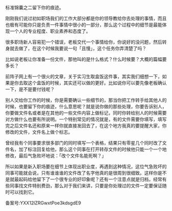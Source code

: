 标准锦囊之二留下你的痕迹。

刚刚我们说过初如职场我们的工作大部分都是你的领导教给你去处理的事情，而且也极有可能你只是负责一件事情中很小的一部分，那么这个过程中的细节是最能体现一个人的专业程度、职业素养和态度了。

很多职场新人容易犯一个错误，老板交代一个事情给你，你说好的没问题，然后转身就去做了，在这个时候我要说一句「且慢」，这个任务你弄清楚了吗？

比如说老板让你准备一份文件，那他叫的是什么格式？什么时候要？大概的篇幅要多长？

前阵子网上有一个很火的文章，关于实习生取盒饭这件事，其实我们细想一下，如果是你去取这个盒饭的时候，其实还可以做的更好。比如说你可以要先像老板确认一下，是不是要付钱呢？

别人交给你工作的时候，你是需要确认一些细节的，那当你把工作转手给其他人的时候，也要留下你的痕迹，什么意思呢？就是说你做的那些处理，你要告诉别人，你要做文件名或者是在其他的一些文件内容上做标记，同时你转给别人的时候需要对方做什么也要有所说明。一个特别常见的情况就是，有的文件需要你填写，填写完之后文件名还和原来一样你就直接发回去了，在这个地方我真的要提醒大家，你修改的文件，文件名上做个标志。

曾经我有个同事要求很多部门的同时填写一个表格，结果只有零星几个同时改了文件名，加了标注回复给他，那么这个同事在打开转存文件的时候他只能一个一个地修改，最后气急败坏地说：「改个文件名能死啊？」

所以如果是新入职场要在细节上体现出职业度，再遇到这种情况，这位气急败坏的同事可能就会说，只有谁谁谁的文件改了名字他真的是很周到很细致。这样你是不是就最起码给他留下了一个很专业的好印象呢？还有一个注意点就是归档，经常有些同事找文件特别费劲，那么对于我们来讲，只要是你处理过的文件一定要保证随时可以找到它。

备案号:YXX12lZRGwxtPoe3kdsgdE9